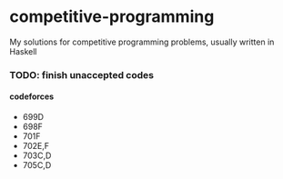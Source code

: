 # competitive-programming

My solutions for competitive programming problems, usually written in Haskell

### TODO: finish unaccepted codes
#### codeforces
* 699D
* 698F
* 701F
* 702E,F
* 703C,D
* 705C,D
